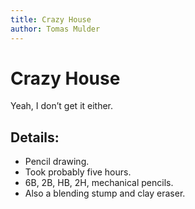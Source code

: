 ```yaml
---
title: Crazy House
author: Tomas Mulder
---
```


# Crazy House

Yeah, I don’t get it either.

## Details:

- Pencil drawing.
- Took probably five hours.
- 6B, 2B, HB, 2H, mechanical pencils.
- Also a blending stump and clay eraser.